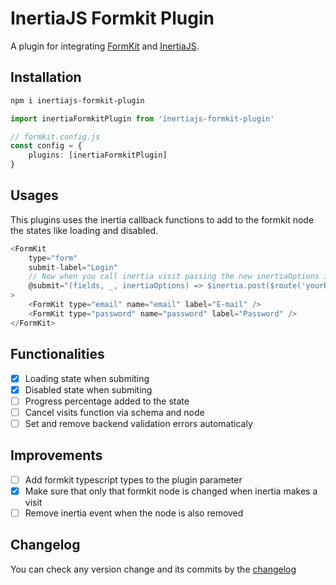 # InertiaJS Formkit Plugin

A plugin for integrating [FormKit](https://github.com/formkit/formkit) and [InertiaJS](https://inertiajs.com/).

## Installation

```bash
npm i inertiajs-formkit-plugin
```

```ts
import inertiaFormkitPlugin from 'inertiajs-formkit-plugin'

// formkit.config.js
const config = {
    plugins: [inertiaFormkitPlugin]
}
```

## Usages

This plugins uses the inertia callback functions to add to the formkit node the states like loading and disabled.

```js
<FormKit
    type="form"
    submit-label="Login"
    // Now when you call inertia visit passing the new inertiaOptions it adds to formkit node the states like loading and disabled
    @submit="(fields, _, inertiaOptions) => $inertia.post($route('yourRouter'), fields, inertiaOptions)"
>
    <FormKit type="email" name="email" label="E-mail" />
    <FormKit type="password" name="password" label="Password" />
</FormKit>
```

## Functionalities

- [x] Loading state when submiting
- [x] Disabled state when submiting
- [ ] Progress percentage added to the state
- [ ] Cancel visits function via schema and node
- [ ] Set and remove backend validation errors automaticaly

## Improvements

- [ ] Add formkit typescript types to the plugin parameter
- [x] Make sure that only that formkit node is changed when inertia makes a visit
- [ ] Remove inertia event when the node is also removed

## Changelog

You can check any version change and its commits by the [changelog](https://github.com/gustavofenilli/inertiajs-formkit-plugin/blob/main/packages/lib/CHANGELOG.md)
